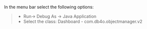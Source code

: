 In the menu bar select the following options:
> - Run-> Debug As -> Java Application
> - Select the class: Dashboard - com.db4o.objectmanager.v2